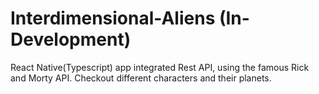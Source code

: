 # Interdimensional-Aliens (In-Development)

React Native(Typescript) app integrated Rest API, using the famous Rick and Morty API. Checkout different characters and their planets.  
